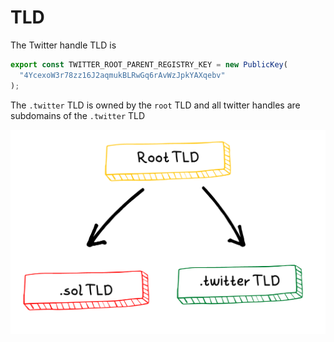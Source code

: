 # TLD

The Twitter handle TLD is

```js
export const TWITTER_ROOT_PARENT_REGISTRY_KEY = new PublicKey(
  "4YcexoW3r78zz16J2aqmukBLRwGq6rAvWzJpkYAXqebv"
);
```

The `.twitter` TLD is owned by the `root` TLD and all twitter handles are subdomains of the `.twitter` TLD

![twitter-tld](../assets/twitter-tld.png)
